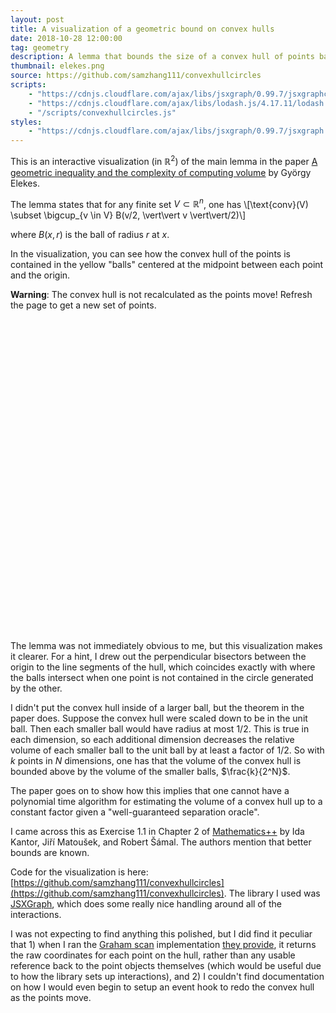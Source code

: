 ```yaml
---
layout: post
title: A visualization of a geometric bound on convex hulls
date: 2018-10-28 12:00:00
tag: geometry
description: A lemma that bounds the size of a convex hull of points based off circles centered at those points.
thumbnail: elekes.png
source: https://github.com/samzhang111/convexhullcircles
scripts:
    - "https://cdnjs.cloudflare.com/ajax/libs/jsxgraph/0.99.7/jsxgraphcore.js"
    - "https://cdnjs.cloudflare.com/ajax/libs/lodash.js/4.17.11/lodash.min.js"
    - "/scripts/convexhullcircles.js"
styles:
    - "https://cdnjs.cloudflare.com/ajax/libs/jsxgraph/0.99.7/jsxgraph.css"
---
```


This is an interactive visualization (in $\mathbb{R}^2$) of the main lemma in the paper [A geometric inequality and the complexity of computing volume](https://link.springer.com/article/10.1007/BF02187701) by György Elekes.

The lemma states that for any finite set $V \subset \mathbb{R}^n$, one has \\[\text{conv}(V) \subset \bigcup_{v \in V} B(v/2, \vert\vert v \vert\vert/2)\\]

where $B(x, r)$ is the ball of radius $r$ at $x$.

In the visualization, you can see how the convex hull of the points is contained in the yellow "balls" centered at the midpoint between each point and the origin. 

**Warning**: The convex hull is not recalculated as the points move! Refresh the page to get a new set of points.

<div id="jxgbox" class="jxgbox" style="width:500px; height:500px; margin-left:auto; margin-right:auto;">
</div>

The lemma was not immediately obvious to me, but this visualization makes it clearer. For a hint, I drew out the perpendicular bisectors between the origin to the line segments of the hull, which coincides exactly with where the balls intersect when one point is not contained in the circle generated by the other.

I didn't put the convex hull inside of a larger ball, but the theorem in the paper does. Suppose the convex hull were scaled down to be in the unit ball. Then each smaller ball would have radius at most $1/2$. This is true in each dimension, so each additional dimension decreases the relative volume of each smaller ball to the unit ball by at least a factor of $1/2$. So with $k$ points in $N$ dimensions, one has that the volume of the convex hull is bounded above by the volume of the smaller balls, $\frac{k}{2^N}$.

The paper goes on to show how this implies that one cannot have a polynomial time algorithm for estimating the volume of a convex hull up to a constant factor given a "well-guaranteed separation oracle". 

I came across this as Exercise 1.1 in Chapter 2 of [Mathematics++](https://www.ams.org/publications/authors/books/postpub/stml-75) by Ida Kantor, Jiří Matoušek, and Robert Šámal. The authors mention that better bounds are known.

Code for the visualization is here: [https://github.com/samzhang111/convexhullcircles](https://github.com/samzhang111/convexhullcircles). The library I used was [JSXGraph](https://jsxgraph.uni-bayreuth.de/wp/index.html), which does some really nice handling around all of the interactions.

I was not expecting to find anything this polished, but I did find it peculiar that 1) when I ran the [Graham scan](https://en.wikipedia.org/wiki/Graham_scan) implementation [they provide](http://jsxgraph.uni-bayreuth.de/~alfred/jsxgraph/distrib/docs/classes/JXG.Math.Geometry.html), it returns the raw coordinates for each point on the hull, rather than any usable reference back to the point objects themselves (which would be useful due to how the library sets up interactions), and 2) I couldn't find documentation on how I would even begin to setup an event hook to redo the convex hull as the points move.
